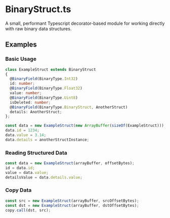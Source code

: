 # BinaryStruct.ts

A small, performant Typescript decorator-based module for working directly with
raw binary data structures.

## Examples

### Basic Usage
```ts
class ExampleStruct extends BinaryStruct
{
  @BinaryField(BinaryType.Int32)
  id: number;
  @BinaryField(BinaryType.Float32)
  value: number;
  @BinaryField(BinaryType.Uint8)
  isDeleted: number;
  @BinaryField(BinaryType.BinaryStruct, AnotherStruct)
  details: AnotherStruct;
};

const data = new ExampleStruct(new ArrayBuffer(sizeOf(ExampleStruct)));
data.id = 1234;
data.value = 3.14;
data.details = anotherStructInstance;
```

### Reading Structured Data
```ts
const data = new ExampleStruct(arrayBuffer, offsetBytes);
id = data.id;
value = data.value;
detailsValue = data.details.value;
```

### Copy Data
```ts
const src = new ExampleStruct(arrayBuffer, srcOffsetBytes);
const dst = new ExampleStruct(arrayBuffer, dstOffsetBytes);
copy.call(dst, src);
```